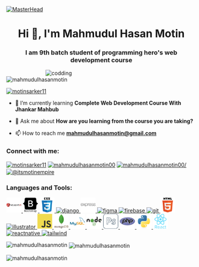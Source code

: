 [![MasterHead](https://scontent.fjsr11-1.fna.fbcdn.net/v/t39.30808-6/378266018_122115393950028951_8022612028675757044_n.png?_nc_cat=106&ccb=1-7&_nc_sid=783fdb&_nc_eui2=AeF6BYdNqGu5CQuE6U8jyP7F8o7jIQTeTl_yjuMhBN5OXwhm6Fhd05f5Puc1tj6E6FmFiIpYaYSqppkuUWAOtf1h&_nc_ohc=SnhlPt47WNUAX_sVm6r&_nc_ht=scontent.fjsr11-1.fna&oh=00_AfCJ97mtkFluclFSA2EzN6CSjytrGzNhsdqjzWG8GM4XkQ&oe=65A21D9B)](https://rishavchanda.io)
<h1 align="center">Hi 👋, I'm Mahmudul Hasan Motin</h1>
<h3 align="center">I am 9th batch student of programming hero's web development course</h3>
<img align="right" width="400" src="https://cdn.dribbble.com/users/1162077/screenshots/3848914/programmer.gif" alt="codding">


<p align="left"> <img src="https://komarev.com/ghpvc/?username=mahmudulhasanmotin&label=Profile%20views&color=0e75b6&style=flat" alt="mahmudulhasanmotin" /> </p>

<p align="left"> <a href="https://twitter.com/motinsarker11" target="blank"><img src="https://img.shields.io/twitter/follow/motinsarker11?logo=twitter&style=for-the-badge" alt="motinsarker11" /></a> </p>

- 🌱 I’m currently learning **Complete Web Development Course With Jhankar Mahbub**

- 💬 Ask me about **How are you learning from the course you are taking?**

- 📫 How to reach me **mahmudulhasanmotin@gmail.com**

<h3 align="left">Connect with me:</h3>
<p align="left">
<a href="https://twitter.com/motinsarker11" target="blank"><img align="center" src="https://raw.githubusercontent.com/rahuldkjain/github-profile-readme-generator/master/src/images/icons/Social/twitter.svg" alt="motinsarker11" height="30" width="40" /></a>
<a href="https://fb.com/mahmudulhasanmotin00" target="blank"><img align="center" src="https://raw.githubusercontent.com/rahuldkjain/github-profile-readme-generator/master/src/images/icons/Social/facebook.svg" alt="mahmudulhasanmotin00" height="30" width="40" /></a>
<a href="https://instagram.com/mahmudulhasanmotin00/" target="blank"><img align="center" src="https://raw.githubusercontent.com/rahuldkjain/github-profile-readme-generator/master/src/images/icons/Social/instagram.svg" alt="mahmudulhasanmotin00/" height="30" width="40" /></a>
<a href="https://www.youtube.com/@itsmotinempire" target="_blank"><img align="center" src="https://raw.githubusercontent.com/rahuldkjain/github-profile-readme-generator/master/src/images/icons/Social/youtube.svg" alt="@itsmotinempire" height="30" width="40" /></a>
</p>

<h3 align="left">Languages and Tools:</h3>
<p align="left"> <a href="https://angular.io" target="_blank" rel="noreferrer"> <img src="https://raw.githubusercontent.com/devicons/devicon/master/icons/angularjs/angularjs-original-wordmark.svg" alt="angularjs" width="40" height="40"/> </a> <a href="https://getbootstrap.com" target="_blank" rel="noreferrer"> <img src="https://raw.githubusercontent.com/devicons/devicon/master/icons/bootstrap/bootstrap-plain-wordmark.svg" alt="bootstrap" width="40" height="40"/> </a> <a href="https://www.w3schools.com/css/" target="_blank" rel="noreferrer"> <img src="https://raw.githubusercontent.com/devicons/devicon/master/icons/css3/css3-original-wordmark.svg" alt="css3" width="40" height="40"/> </a> <a href="https://www.djangoproject.com/" target="_blank" rel="noreferrer"> <img src="https://cdn.worldvectorlogo.com/logos/django.svg" alt="django" width="40" height="40"/> </a> <a href="https://expressjs.com" target="_blank" rel="noreferrer"> <img src="https://raw.githubusercontent.com/devicons/devicon/master/icons/express/express-original-wordmark.svg" alt="express" width="40" height="40"/> </a> <a href="https://www.figma.com/" target="_blank" rel="noreferrer"> <img src="https://www.vectorlogo.zone/logos/figma/figma-icon.svg" alt="figma" width="40" height="40"/> </a> <a href="https://firebase.google.com/" target="_blank" rel="noreferrer"> <img src="https://www.vectorlogo.zone/logos/firebase/firebase-icon.svg" alt="firebase" width="40" height="40"/> </a> <a href="https://git-scm.com/" target="_blank" rel="noreferrer"> <img src="https://www.vectorlogo.zone/logos/git-scm/git-scm-icon.svg" alt="git" width="40" height="40"/> </a> <a href="https://www.w3.org/html/" target="_blank" rel="noreferrer"> <img src="https://raw.githubusercontent.com/devicons/devicon/master/icons/html5/html5-original-wordmark.svg" alt="html5" width="40" height="40"/> </a> <a href="https://www.adobe.com/in/products/illustrator.html" target="_blank" rel="noreferrer"> <img src="https://www.vectorlogo.zone/logos/adobe_illustrator/adobe_illustrator-icon.svg" alt="illustrator" width="40" height="40"/> </a> <a href="https://developer.mozilla.org/en-US/docs/Web/JavaScript" target="_blank" rel="noreferrer"> <img src="https://raw.githubusercontent.com/devicons/devicon/master/icons/javascript/javascript-original.svg" alt="javascript" width="40" height="40"/> </a> <a href="https://www.mongodb.com/" target="_blank" rel="noreferrer"> <img src="https://raw.githubusercontent.com/devicons/devicon/master/icons/mongodb/mongodb-original-wordmark.svg" alt="mongodb" width="40" height="40"/> </a> <a href="https://www.mysql.com/" target="_blank" rel="noreferrer"> <img src="https://raw.githubusercontent.com/devicons/devicon/master/icons/mysql/mysql-original-wordmark.svg" alt="mysql" width="40" height="40"/> </a> <a href="https://nodejs.org" target="_blank" rel="noreferrer"> <img src="https://raw.githubusercontent.com/devicons/devicon/master/icons/nodejs/nodejs-original-wordmark.svg" alt="nodejs" width="40" height="40"/> </a> <a href="https://www.photoshop.com/en" target="_blank" rel="noreferrer"> <img src="https://raw.githubusercontent.com/devicons/devicon/master/icons/photoshop/photoshop-line.svg" alt="photoshop" width="40" height="40"/> </a> <a href="https://www.php.net" target="_blank" rel="noreferrer"> <img src="https://raw.githubusercontent.com/devicons/devicon/master/icons/php/php-original.svg" alt="php" width="40" height="40"/> </a> <a href="https://www.python.org" target="_blank" rel="noreferrer"> <img src="https://raw.githubusercontent.com/devicons/devicon/master/icons/python/python-original.svg" alt="python" width="40" height="40"/> </a> <a href="https://reactjs.org/" target="_blank" rel="noreferrer"> <img src="https://raw.githubusercontent.com/devicons/devicon/master/icons/react/react-original-wordmark.svg" alt="react" width="40" height="40"/> </a> <a href="https://reactnative.dev/" target="_blank" rel="noreferrer"> <img src="https://reactnative.dev/img/header_logo.svg" alt="reactnative" width="40" height="40"/> </a> <a href="https://tailwindcss.com/" target="_blank" rel="noreferrer"> <img src="https://www.vectorlogo.zone/logos/tailwindcss/tailwindcss-icon.svg" alt="tailwind" width="40" height="40"/> </a> </p>

<p><img align="left" src="https://github-readme-stats.vercel.app/api/top-langs?username=mahmudulhasanmotin&show_icons=true&locale=en&layout=compact" alt="mahmudulhasanmotin" /></p>

<p>&nbsp;<img align="center" src="https://github-readme-stats.vercel.app/api?username=mahmudulhasanmotin&show_icons=true&locale=en" alt="mahmudulhasanmotin" /></p>

<p><img align="center" src="https://github-readme-streak-stats.herokuapp.com/?user=mahmudulhasanmotin&" alt="mahmudulhasanmotin" /></p>
